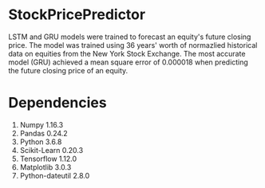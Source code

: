 # StockPricePredictor

LSTM and GRU models were trained to forecast an equity's future closing price. The model was trained using 36 years' worth of normazlied historical data on equities from the New York Stock Exchange. The most accurate model (GRU) achieved a mean square error of 0.000018 when predicting the future closing price of an equity.

# Dependencies

1. Numpy 1.16.3
2. Pandas 0.24.2
3. Python 3.6.8
4. Scikit-Learn 0.20.3
5. Tensorflow 1.12.0
6. Matplotlib 3.0.3
7. Python-dateutil 2.8.0

